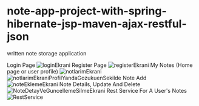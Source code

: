 # note-app-project-with-spring-hibernate-jsp-maven-ajax-restful-json
 written note storage application

Login Page
![loginEkrani](https://user-images.githubusercontent.com/41294174/101613731-2a1df100-3a1d-11eb-9976-de54772a6c18.png)
Register Page
![registerEkrani](https://user-images.githubusercontent.com/41294174/101613793-3ace6700-3a1d-11eb-9c71-1d73a281b4f5.png)
My Notes (Home page or user profile)
![notlarimEkrani](https://user-images.githubusercontent.com/41294174/101613855-4b7edd00-3a1d-11eb-9180-f0e40895ec84.png)
![notlarimEkraniProfilYandaGozukuenSekilde](https://user-images.githubusercontent.com/41294174/101613924-5f2a4380-3a1d-11eb-8292-979a72623973.png)
Note Add 
![noteEklemeEkrani](https://user-images.githubusercontent.com/41294174/101613987-6f422300-3a1d-11eb-8722-82061f304c21.png)
Note Details, Update And Delete
![NoteDetayVeGuncellemeSilmeEkrani](https://user-images.githubusercontent.com/41294174/101614034-7d903f00-3a1d-11eb-888e-3db2f399983c.png)
Rest Service For A User's Notes
![RestService](https://user-images.githubusercontent.com/41294174/101614155-a6b0cf80-3a1d-11eb-8796-e41686d721d9.png)
